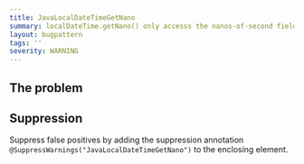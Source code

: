 ```yaml
---
title: JavaLocalDateTimeGetNano
summary: localDateTime.getNano() only accesss the nanos-of-second field. It's rare to only use getNano() without a nearby getSecond() call.
layout: bugpattern
tags: ''
severity: WARNING
---
```


<!--
*** AUTO-GENERATED, DO NOT MODIFY ***
To make changes, edit the @BugPattern annotation or the explanation in docs/bugpattern.
-->

## The problem


## Suppression
Suppress false positives by adding the suppression annotation `@SuppressWarnings("JavaLocalDateTimeGetNano")` to the enclosing element.
